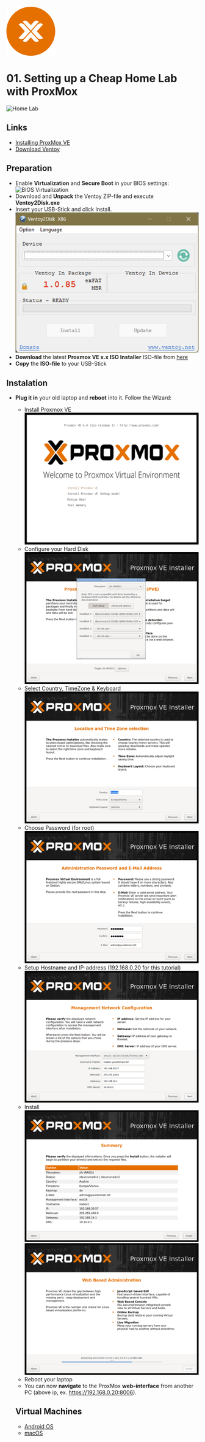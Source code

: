 ![ProxMox](../_assets/images/proxmox.png)
# 01. Setting up a Cheap Home Lab with ProxMox

![Home Lab](_assets/images/setup_home_lab.png)

## Links

- [Installing ProxMox VE](https://pve.proxmox.com/pve-docs/chapter-pve-installation.html)
- [Download Ventoy](https://www.ventoy.net/en/download.html)

## Preparation

- Enable **Virtualization** and **Secure Boot** in your BIOS settings:
   ![BIOS Virtualization](_assets/images/bios.png)
- Download and **Unpack** the Ventoy ZIP-file and execute **Ventoy2Disk.exe**
- Insert your USB-Stick and click Install.
   ![Ventoy](_assets/images/ventoy.png)
- **Download** the latest **Proxmox VE x.x ISO Installer** ISO-file from [here](https://www.proxmox.com/en/downloads/category/iso-images-pve)
- **Copy** the **ISO-file** to your USB-Stick

## Instalation

- **Plug it in** your old laptop and **reboot** into it. Follow the Wizard:
   - Install Proxmox VE
      ![PVE Grub Menu](_assets/images/pve-grub-menu.png)
   - Configure your Hard Disk
      ![PVE Select Target Disk](_assets/images/pve-select-target-disk.png)
   - Select Country, TimeZone & Keyboard
      ![PVE Select Location](_assets/images/pve-select-location.png)
   - Choose Password (for root)
      ![PVE Set Password](_assets/images/pve-set-password.png)
   - Setup Hostname and IP-address (192.168.0.20 for this tutorial)
      ![PVE Setup Network](_assets/images/pve-setup-network.png)
   - Install
      ![PVE Install Summary](_assets/images/pve-install-summary.png)
      ![PVE Installation](_assets/images/pve-installation.png)
   - Reboot your laptop
   - You can now **navigate** to the ProxMox **web-interface** from another PC (above ip, ex. https://192.168.0.20:8006).

  ## Virtual Machines

  - [Android OS](011_android_os/README.md)
  - [macOS](012_mac_os/README.md)